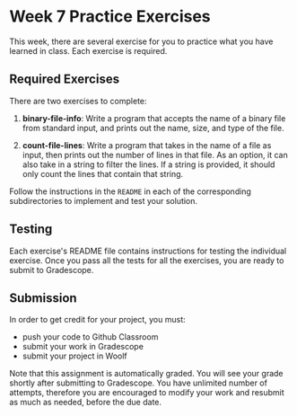 # Week 7 Practice Exercises

This week, there are several exercise for you to practice what you have learned
in class.  Each exercise is required.

## Required Exercises

There are two exercises to complete:

1. **binary-file-info**: Write a program that accepts the name of a binary file from 
standard input, and prints out the name, size, and type of the file.

2. **count-file-lines**: Write a program that takes in the name of a file as input, then
prints out the number of lines in that file. As an option, it can also take in a string
to filter the lines. If a string is provided, it should only count the lines that contain that string.

Follow the instructions in the `README` in each of the corresponding subdirectories to
implement and test your solution.

## Testing

Each exercise's README file contains instructions for testing the individual exercise.
Once you pass all the tests for all the exercises, you are ready to submit to Gradescope.

## Submission

In order to get credit for your project, you must:

- push your code to Github Classroom
- submit your work in Gradescope
- submit your project in Woolf

Note that this assignment is automatically graded. You will see your grade shortly
after submitting to Gradescope. You have unlimited number of attempts, therefore you are encouraged
to modify your work and resubmit as much as needed, before the due date.

